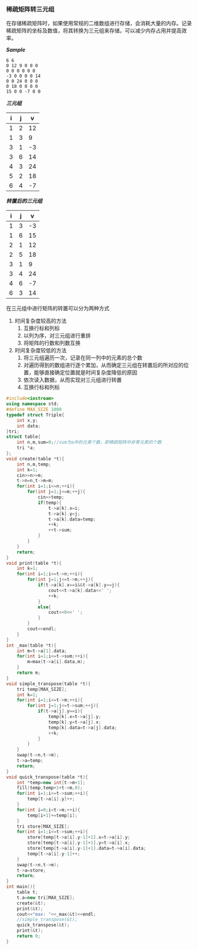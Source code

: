 ### 稀疏矩阵转三元组 ###

在存储稀疏矩阵时，如果使用常规的二维数组进行存储，会消耗大量的内存。记录稀疏矩阵的坐标及数值，将其转换为三元组来存储，可以减少内存占用并提高效率。

***Sample***
```
6 6
0 12 9 0 0 0
0 0 0 0 0 0
-3 0 0 0 0 14
0 0 24 0 0 0
0 18 0 0 0 0
15 0 0 -7 0 0
```

***三元组***

|i|j|v|
|---|---|---|
|1|2|12|
|1|3|9|
|3|1|-3|
|3|6|14|
|4|3|24|
|5|2|18|
|6|4|-7|

***转置后的三元组***

|i|j|v|
|---|---|---|
|1|3|-3|
|1|6|15|
|2|1|12|
|2|5|18|
|3|1|9|
|3|4|24|
|4|6|-7|
|6|3|14|

在三元组中进行矩阵的转置可以分为两种方式

1. 时间复杂度较高的方法
   1. 互换行标和列标
   2. 以列为序，对三元组进行重排
   3. 将矩阵的行数和列数互换
2. 时间复杂度较低的方法
   1. 将三元组遍历一次，记录在同一列中的元素的总个数
   2. 对遍历得到的数组进行逐个累加，从而确定三元组在转置后的所对应的位置，能够直接确定位置就是时间复杂度降低的原因
   3. 依次读入数据，从而实现对三元组进行转置
   4. 互换行标和列标

```c++
#include<iostream>
using namespace std;
#define MAX_SIZE 1000
typedef struct Triple{
    int x,y;
    int data;
}tri;
struct table{
    int n,m,sum=0;//sum为a中的元素个数，即稀疏矩阵中非零元素的个数
    tri *a;
};
void create(table *t){
    int n,m,temp;
    int k=1;
    cin>>n>>m;
    t->n=n,t->m=m;
    for(int i=1;i<=n;++i){
        for(int j=1;j<=m;++j){
            cin>>temp;
            if(temp){
                t->a[k].x=i;
                t->a[k].y=j;
                t->a[k].data=temp;
                ++k;
                ++t->sum;
            }
        }
    }
    return;
}
void print(table *t){
    int k=1;
    for(int i=1;i<=t->n;++i){
        for(int j=1;j<=t->m;++j){
            if(t->a[k].x==i&&t->a[k].y==j){
                cout<<t->a[k].data<<' ';
                ++k;
            }
            else{
                cout<<0<<' ';
            }
        }
        cout<<endl;
    }
}
int _max(table *t){
    int m=t->a[1].data;
    for(int i=1;i<=t->sum;++i){
        m=max(t->a[i].data,m);
    }
    return m;
}
void simple_transpose(table *t){
    tri temp[MAX_SIZE];
    int k=1;
    for(int i=1;i<=t->m;++i){
        for(int j=1;j<=t->sum;++j){
            if(t->a[j].y==i){
                temp[k].x=t->a[j].y;
                temp[k].y=t->a[j].x;
                temp[k].data=t->a[j].data;
                ++k;
            }
        }
    }
    swap(t->n,t->m);
    t->a=temp;
    return;
}
void quick_transpose(table *t){
    int *temp=new int[t->m+1];
    fill(temp,temp+1+t->m,0);
    for(int i=1;i<=t->sum;++i){
        temp[t->a[i].y]++;
    }
    for(int i=0;i<t->m;++i){
        temp[i+1]+=temp[i];
    }
    tri store[MAX_SIZE];
    for(int i=1;i<=t->sum;++i){
        store[temp[t->a[i].y-1]+1].x=t->a[i].y;
        store[temp[t->a[i].y-1]+1].y=t->a[i].x;
        store[temp[t->a[i].y-1]+1].data=t->a[i].data;
        temp[t->a[i].y-1]++;
    }
    swap(t->n,t->m);
    t->a=store;
    return;
}
int main(){
    table t;
    t.a=new tri[MAX_SIZE];
    create(&t);
    print(&t);
    cout<<"max: "<<_max(&t)<<endl;
    //simple_transpose(&t);
    quick_transpose(&t);
    print(&t);
    return 0;
}
```
